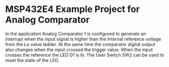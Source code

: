 # MSP432E4 Example Project for Analog Comparator

In the application Analog Comparator 1 is configured to generate an interrupt
 when the input signal is higher than the Internal reference voltage from the
 Lo value ladder. At the same time the comparator digital output also changes
 when the input crossed the trigger value. When the input crosses the reference
 the LED D1 is lit. The User Switch SW2 can be used to reset the state of the LED.